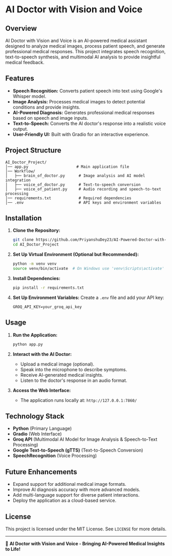 
# AI Doctor with Vision and Voice

## Overview
AI Doctor with Vision and Voice is an AI-powered medical assistant designed to analyze medical images, process patient speech, and generate professional medical responses. This project integrates speech recognition, text-to-speech synthesis, and multimodal AI analysis to provide insightful medical feedback.

## Features
- **Speech Recognition:** Converts patient speech into text using Google's Whisper model.
- **Image Analysis:** Processes medical images to detect potential conditions and provide insights.
- **AI-Powered Diagnosis:** Generates professional medical responses based on speech and image inputs.
- **Text-to-Speech:** Converts the AI doctor's response into a realistic voice output.
- **User-Friendly UI:** Built with Gradio for an interactive experience.

## Project Structure
```
AI_Doctor_Project/
│── app.py                     # Main application file
│── Workflow/
│   ├── brain_of_doctor.py      # Image analysis and AI model integration
│   ├── voice_of_doctor.py      # Text-to-speech conversion
│   ├── voice_of_patient.py     # Audio recording and speech-to-text processing
│── requirements.txt            # Required dependencies
│── .env                        # API keys and environment variables
```

## Installation
1. **Clone the Repository:**
   ```sh
   git clone https://github.com/PriyanshuDey23/AI-Powered-Doctor-with-Vision-and-Voice.git
   cd AI_Doctor_Project
   ```

2. **Set Up Virtual Environment (Optional but Recommended):**
   ```sh
   python -m venv venv
   source venv/bin/activate  # On Windows use 'venv\Scripts\activate'
   ```

3. **Install Dependencies:**
   ```sh
   pip install -r requirements.txt
   ```

4. **Set Up Environment Variables:**
   Create a `.env` file and add your API key:
   ```
   GROQ_API_KEY=your_groq_api_key
   ```

## Usage
1. **Run the Application:**
   ```sh
   python app.py
   ```
2. **Interact with the AI Doctor:**
   - Upload a medical image (optional).
   - Speak into the microphone to describe symptoms.
   - Receive AI-generated medical insights.
   - Listen to the doctor's response in an audio format.

3. **Access the Web Interface:**
   - The application runs locally at: `http://127.0.0.1:7860/`

## Technology Stack
- **Python** (Primary Language)
- **Gradio** (Web Interface)
- **Groq API** (Multimodal AI Model for Image Analysis & Speech-to-Text Processing)
- **Google Text-to-Speech (gTTS)** (Text-to-Speech Conversion)
- **SpeechRecognition** (Voice Processing)

## Future Enhancements
- Expand support for additional medical image formats.
- Improve AI diagnosis accuracy with more advanced models.
- Add multi-language support for diverse patient interactions.
- Deploy the application as a cloud-based service.

## License
This project is licensed under the MIT License. See `LICENSE` for more details.

---
🚀 **AI Doctor with Vision and Voice - Bringing AI-Powered Medical Insights to Life!**

